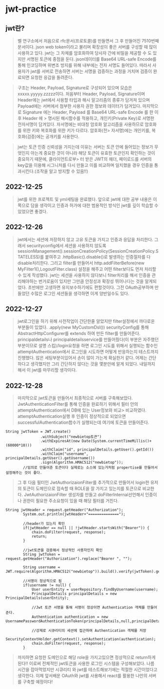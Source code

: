 # jwt-practice

## jwt란?
> 벨 연구소에서 처음으로 rfc문서(프로토콜)를 만들면서 그 후 만들어진 7510번째 문서이다. json web token이라고 불리며 확장성이 좋은 서버를 구성할 때 많이 사용하고 있다.
> jwt는 그 자체를 암호화하여 당사자 간에 비밀을 제공할 수 도 있지만 서명된 토큰에 중점을 둔다. json데이터를 Base64 URL-safe Encode를 통해 인코딩하며 위변조 방지를 위해
> 내부에는 전자 서명도 들어있다. 따라서 사용자가 jwt를 서버로 전송하면 서버는 서명을 검증하는 과정을 거치며 검증이 완료되면 요청한 응갑을 돌려준다.

> 구조는 Header, Payload, Signature로 구성되어 있으며 모습은 xxxxx.yyyyy.zzzzz이다. 처음부터 Header, Payload, Signature이며 Header에는 jwt에서 사용할 타입과 해시 알고리즘의
> 종류가 담겨져 있으며 Payload에는 서버에서 첨부한 사용자 권한 정보와 데이터가 담겨있다. 마지막으로 Signature 에는 Header, Payload 를 Base64 URL-safe Encode 를 한 이후 Header 에 > 명시된 해시함수를 적용하고, 개인키(Private Key)로 서명한 전자서명이 담겨있다. 자서명에는 비대칭 암호화 알고리즘을 사용하므로 암호화를 위한 키와 복호화를 위한 키가 다르다. 암호화(전> 자서명)에는 개인키를, 복호화(검증)에는 공개키를 사용한다.

>jwt는 토큰 인증 신뢰성을 가지는데 이유는 서버는 토큰 안에 들어있는 정보가 무엇인지 아는게 중요한 것이 아니라 해당 토큰이 유효한 토큰인지 확인하는 것이 중요하기 때문에, 클라이언트로부> 터 받은 JWT의 헤더, 페이로드를 서버의 key값을 이용해 시그니처를 다시 만들고 이를 비교하며 일치했을 경우 인증을 통과시킨다.(조작을 알고 방지할 수 있음!!)

## 2022-12-25
> jwt를 위한 프로젝트 및 yml세팅을 완료했다. 앞으로 jwt에 대한 공부 내용은 이쪽으로 담을 생각이고 인증과 허가에 대한 범용적인 방식인 jwt를 깊이 학습할 수 있었으면 좋겠다.

## 2022-12-26
> jwt에서는 세션에 저장하지 않고 고유 토큰을 가지고 인증과 응답을 처리한다. 그래서 securityconfig에서 세션을 사용하지 않도록
> sessionManagement().sessionCreationPolicy(SessionCreationPolicy.STATELESS)를 붙여주고 .httpBasic().disable()로 발생하는 인증절차를 다 disable처리한다.
> 그리고 filter를 만들어서 http.addFilterBefore(new MyFilter1(),LogoutFilter.class) 설정을 해주고 어떤 filter보다도 먼저 처리할 수 있게 작성했다. jwt는 세션을 사용하지 않다보니
> filter처리를 해서 인증을 관리해야하는 번거로움이 있지만 그만큼 안정성과 확장성 뛰어나다는 것을 알게되었다. 초반에만 고생하면 유지보수하기에도 편할것이다. 그전 OAuth공부하며
> 만들었던 수많은 로그인 세션들을 생각하면 이게 양반일수도 있다.

## 2022-12-27
> jwt로그인을 하기 위해 사전작업이 간단한줄 알았지만 filter설정에서 까다로운 부분들이 있었다. .apply(new MyCustomDsl()) securityConfig를 통해 AbstractHttpConfigurer를 extends
> 하여 만든 filter를 만들어준다. principaldetails나 principaldetailsservice를 만들어줬다(이 부분은 자주했던 부분이므로 설명 스킵)/login요청을 하면 로그인 시도를 위해서 실행되는 
> 함수인 attemptAuthentication에서 로그인을 시도하면 어떻게 반응하는지 테스트까지 진행했다. 많은 세팅부분이있어서 손이 많이 가는게 확실한거 같다. 어제는 간단하다고 생각했지만
> 그리 간단하지 않다는 것을 몇분만에 알게 되었다. 내일까지해서 이 jwt를 마무리할 생각이다.

## 2022-12-28
> 마지막으로 jwt토큰을 만들어서 최종적으로 서버를 구축해보았다. JwtAuthenticationFilter를 통해 인증을 완료하기 위해서 필터 안의 attemptAuthentication에서 DB에 있는 User정보와 비교> 비교하였다. attemptAuthentication실행 후 인증이 정상적으로 되었으면 successfulAuthentication함수가 실행되는데 여기에 토큰을 만들어준다.

```
String jwtToken = JWT.create()
				.withSubject("newbietop토큰")
				.withExpiresAt(new Date(System.currentTimeMillis()+(60000*10)))
				.withClaim("id", principalDetails.getUser().getId())
				.withClaim("username", principalDetails.getUser().getUsername())
				.sign(Algorithm.HMAC512("newbietop"));
        //임의로 만들어준 토큰이다 실제로는 소스에 있는거처럼 propertise를 만들어서 설정해주는 것이 좋다.
```
> 그 후 다음 필터인 JwtAuthorizaionFilter를 추가적으로 만들어서 login한 유저의 토큰이 도메인으로 접속할 때 ROLE을 잘 가지고 있는지를 토큰으로 비교한다. JwtAuthorizaionFilter
> 생성자를 만들고 doFilterInternal선언해서 인증이나 권한이 필요한 주소요청이 있을 때 해당 필터를 거친다. 
```
String jwtHeader = request.getHeader("Authorization");
		System.out.println(jwtHeader+"==============");
		
		//header가 있는지 확인
		if(jwtHeader == null || !jwtHeader.startsWith("Bearer")) {
			chain.doFilter(request, response);
			return;
		}
		
		//jwt토큰을 검증해서 정상적인 사용자인지 확인
		String jwtToken = request.getHeader("Authorization").replace("Bearer ", "");
		
		String username = JWT.require(Algorithm.HMAC512("newbietop")).build().verify(jwtToken).getClaim("username").asString();
		
		//서명이 정상적으로 됨
		if(username != null) {
			User userEntity = userRepository.findByUsername(username);
			PrincipalDetails principalDetails = new PrincipalDetails(userEntity);
			
			//Jwt 토큰 서명을 통해 서명이 정상이면 Authentication 객체를 만들어준다.
			Authentication authentication = new UsernamePasswordAuthenticationToken(principalDetails,null,principalDetails.getAuthorities());
			
			//강제로 시큐리티의 세션에 접근하여 Authentication 객체를 저장
			SecurityContextHolder.getContext().setAuthentication(authentication);
			chain.doFilter(request, response);
		}
 ```
 >까지하면 요청한 도메인으로 해당 role을 가지고있으면 정상적으로 return하게 된다!! 이로써 전체적인 jwt토큰을 사용한 로그인 시스템을 구성해보았다. 나름 시간을 잡아먹었지만 시큐리티
 >와 jwt를 테스트해보기에는 적절한 시간이었다고 생각한다. 이제 앞서배운 OAuth와 jwt를 사용해서 react를 활용한 나만의 서버를 구축할 예정이다!

